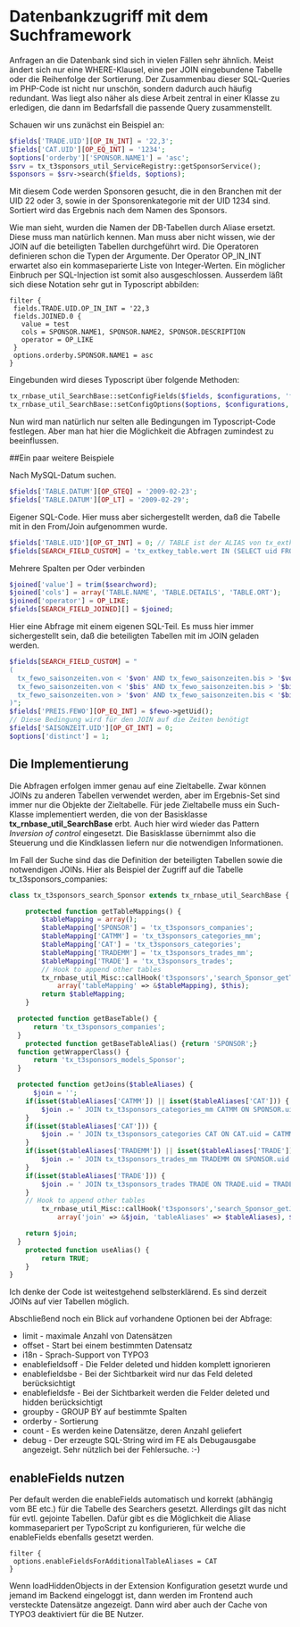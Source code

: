 # Datenbankzugriff mit dem Suchframework

Anfragen an die Datenbank sind sich in vielen Fällen sehr ähnlich. Meist ändert sich nur eine WHERE-Klausel, eine per JOIN eingebundene Tabelle oder die Reihenfolge der Sortierung. Der Zusammenbau dieser SQL-Queries im PHP-Code ist nicht nur unschön, sondern dadurch auch häufig redundant. Was liegt also näher als diese Arbeit zentral in einer Klasse zu erledigen, die dann im Bedarfsfall die passende Query zusammenstellt.

Schauen wir uns zunächst ein Beispiel an:
```php
$fields['TRADE.UID'][OP_IN_INT] = '22,3';
$fields['CAT.UID'][OP_EQ_INT] = '1234';
$options['orderby']['SPONSOR.NAME1'] = 'asc';
$srv = tx_t3sponsors_util_ServiceRegistry::getSponsorService();
$sponsors = $srv->search($fields, $options);
```

Mit diesem Code werden Sponsoren gesucht, die in den Branchen mit der UID 22 oder 3, sowie in der Sponsorenkategorie mit der UID 1234 sind. Sortiert wird das Ergebnis nach dem Namen des Sponsors.

Wie man sieht, wurden die Namen der DB-Tabellen durch Aliase ersetzt. Diese muss man natürlich kennen. Man muss aber nicht wissen, wie der JOIN auf die beteiligten Tabellen durchgeführt wird. Die Operatoren definieren schon die Typen der Argumente. Der Operator OP_IN_INT erwartet also ein kommaseparierte Liste von Integer-Werten. Ein möglicher Einbruch per SQL-Injection ist somit also ausgeschlossen. Ausserdem läßt sich diese Notation sehr gut in Typoscript abbilden:

```
filter {
 fields.TRADE.UID.OP_IN_INT = '22,3
 fields.JOINED.0 {
   value = test
   cols = SPONSOR.NAME1, SPONSOR.NAME2, SPONSOR.DESCRIPTION
   operator = OP_LIKE
 }
 options.orderby.SPONSOR.NAME1 = asc
}
```
Eingebunden wird dieses Typoscript über folgende Methoden:
```php
tx_rnbase_util_SearchBase::setConfigFields($fields, $configurations, 'filter.fields.');
tx_rnbase_util_SearchBase::setConfigOptions($options, $configurations, 'filter.options.');
```

Nun wird man natürlich nur selten alle Bedingungen im Typoscript-Code festlegen. Aber man hat hier die Möglichkeit die Abfragen zumindest zu beeinflussen.

##Ein paar weitere Beispiele

Nach MySQL-Datum suchen.
```php
$fields['TABLE.DATUM'][OP_GTEQ] = '2009-02-23';
$fields['TABLE.DATUM'][OP_LT] = '2009-02-29';
```
Eigener SQL-Code. Hier muss aber sichergestellt werden, daß die Tabelle mit in den From/Join aufgenommen wurde.
```php
$fields['TABLE.UID'][OP_GT_INT] = 0; // TABLE ist der ALIAS von tx_extkey_table
$fields[SEARCH_FIELD_CUSTOM] = 'tx_extkey_table.wert IN (SELECT uid FROM tx_extkey_table2 WHERE...)';
```
Mehrere Spalten per Oder verbinden
```php
$joined['value'] = trim($searchword);
$joined['cols'] = array('TABLE.NAME', 'TABLE.DETAILS', 'TABLE.ORT');
$joined['operator'] = OP_LIKE;
$fields[SEARCH_FIELD_JOINED][] = $joined;
```
Hier eine Abfrage mit einem eigenen SQL-Teil. Es muss hier immer sichergestellt sein, daß die beteiligten Tabellen mit im JOIN geladen werden.
```php
$fields[SEARCH_FIELD_CUSTOM] = "
(
  tx_fewo_saisonzeiten.von < '$von' AND tx_fewo_saisonzeiten.bis > '$von' OR
  tx_fewo_saisonzeiten.von < '$bis' AND tx_fewo_saisonzeiten.bis > '$bis' OR
  tx_fewo_saisonzeiten.von > '$von' AND tx_fewo_saisonzeiten.bis < '$bis'
)";
$fields['PREIS.FEWO'][OP_EQ_INT] = $fewo->getUid();
// Diese Bedingung wird für den JOIN auf die Zeiten benötigt
$fields['SAISONZEIT.UID'][OP_GT_INT] = 0;
$options['distinct'] = 1;
```

## Die Implementierung

Die Abfragen erfolgen immer genau auf eine Zieltabelle. Zwar können JOINs zu anderen Tabellen verwendet werden, aber im Ergebnis-Set sind immer nur die Objekte der Zieltabelle. Für jede Zieltabelle muss ein Such-Klasse implementiert werden, die von der Basisklasse **tx_rnbase_util_SearchBase** erbt. Auch hier wird wieder das Pattern *Inversion of control* eingesetzt. Die Basisklasse übernimmt also die Steuerung und die Kindklassen liefern nur die notwendigen Informationen.

Im Fall der Suche sind das die Definition der beteiligten Tabellen sowie die notwendigen JOINs. Hier als Beispiel der Zugriff auf die Tabelle tx_t3sponsors_companies:

```php
class tx_t3sponsors_search_Sponsor extends tx_rnbase_util_SearchBase {

    protected function getTableMappings() {
        $tableMapping = array();
        $tableMapping['SPONSOR'] = 'tx_t3sponsors_companies';
        $tableMapping['CATMM'] = 'tx_t3sponsors_categories_mm';
        $tableMapping['CAT'] = 'tx_t3sponsors_categories';
        $tableMapping['TRADEMM'] = 'tx_t3sponsors_trades_mm';
        $tableMapping['TRADE'] = 'tx_t3sponsors_trades';
        // Hook to append other tables
        tx_rnbase_util_Misc::callHook('t3sponsors','search_Sponsor_getTableMapping_hook',
            array('tableMapping' => &$tableMapping), $this);
        return $tableMapping;
    }

  protected function getBaseTable() {
      return 'tx_t3sponsors_companies';
  }
    protected function getBaseTableAlias() {return 'SPONSOR';}
  function getWrapperClass() {
      return 'tx_t3sponsors_models_Sponsor';
  }

  protected function getJoins($tableAliases) {
      $join = '';
    if(isset($tableAliases['CATMM']) || isset($tableAliases['CAT'])) {
        $join .= ' JOIN tx_t3sponsors_categories_mm CATMM ON SPONSOR.uid = CATMM.uid_foreign AND CATMM.tablenames = \'tx_t3sponsors_companies\'';
    }
    if(isset($tableAliases['CAT'])) {
        $join .= ' JOIN tx_t3sponsors_categories CAT ON CAT.uid = CATMM.uid_local';
    }
    if(isset($tableAliases['TRADEMM']) || isset($tableAliases['TRADE'])) {
        $join .= ' JOIN tx_t3sponsors_trades_mm TRADEMM ON SPONSOR.uid = TRADEMM.uid_foreign AND TRADEMM.tablenames = \'tx_t3sponsors_companies\'';
    }
    if(isset($tableAliases['TRADE'])) {
        $join .= ' JOIN tx_t3sponsors_trades TRADE ON TRADE.uid = TRADEMM.uid_local';
    }
    // Hook to append other tables
        tx_rnbase_util_Misc::callHook('t3sponsors','search_Sponsor_getJoins_hook',
            array('join' => &$join, 'tableAliases' => $tableAliases), $this);

    return $join;
  }
    protected function useAlias() {
        return TRUE;
    }
}
```

Ich denke der Code ist weitestgehend selbsterklärend. Es sind derzeit JOINs auf vier Tabellen möglich.

Abschließend noch ein Blick auf vorhandene Optionen bei der Abfrage:

* limit - maximale Anzahl von Datensätzen
* offset - Start bei einem bestimmten Datensatz
* i18n - Sprach-Support von TYPO3
* enablefieldsoff - Die Felder deleted und hidden komplett ignorieren
* enablefieldsbe - Bei der Sichtbarkeit wird nur das Feld deleted berücksichtigt
* enablefieldsfe - Bei der Sichtbarkeit werden die Felder deleted und hidden berücksichtigt
* groupby - GROUP BY auf bestimmte Spalten
* orderby - Sortierung
* count - Es werden keine Datensätze, deren Anzahl geliefert
* debug - Der erzeugte SQL-String wird im FE als Debugausgabe angezeigt. Sehr nützlich bei der Fehlersuche. :-)


## enableFields nutzen
Per default werden die enableFields automatisch und korrekt (abhängig vom BE etc.) für die Tabelle des Searchers gesetzt. Allerdings gilt das nicht für evtl. gejointe Tabellen. Dafür gibt es die Möglichkeit die Aliase kommasepariert per TypoScript zu konfigurieren, für welche die enableFields ebenfalls gesetzt werden.

```
filter {
 options.enableFieldsForAdditionalTableAliases = CAT
}
```
Wenn loadHiddenObjects in der Extension Konfiguration gesetzt wurde und jemand im Backend eingeloggt ist, dann werden
im Frontend auch versteckte Datensätze angezeigt. Dann wird aber auch der Cache von TYPO3 deaktiviert für die BE Nutzer.
